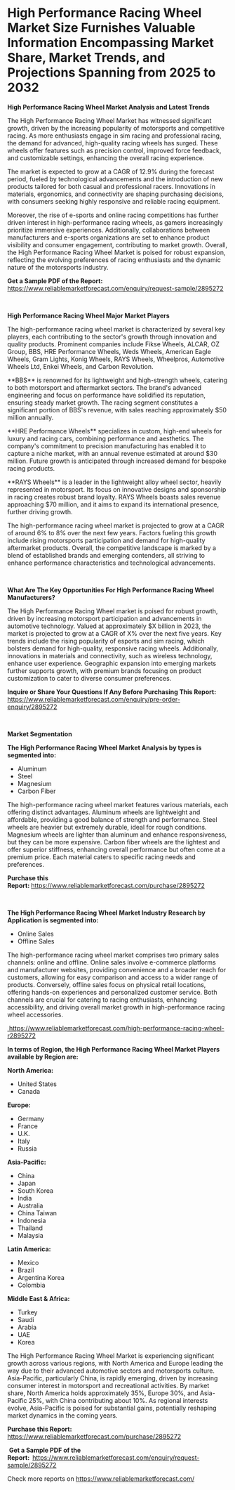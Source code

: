 <p><h1>High Performance Racing Wheel Market Size Furnishes Valuable Information Encompassing Market Share, Market Trends, and Projections Spanning from 2025 to 2032</h1></p><p><strong>High Performance Racing Wheel Market Analysis and Latest Trends</strong></p>
<p><p>The High Performance Racing Wheel Market has witnessed significant growth, driven by the increasing popularity of motorsports and competitive racing. As more enthusiasts engage in sim racing and professional racing, the demand for advanced, high-quality racing wheels has surged. These wheels offer features such as precision control, improved force feedback, and customizable settings, enhancing the overall racing experience.</p><p>The market is expected to grow at a CAGR of 12.9% during the forecast period, fueled by technological advancements and the introduction of new products tailored for both casual and professional racers. Innovations in materials, ergonomics, and connectivity are shaping purchasing decisions, with consumers seeking highly responsive and reliable racing equipment. </p><p>Moreover, the rise of e-sports and online racing competitions has further driven interest in high-performance racing wheels, as gamers increasingly prioritize immersive experiences. Additionally, collaborations between manufacturers and e-sports organizations are set to enhance product visibility and consumer engagement, contributing to market growth. Overall, the High Performance Racing Wheel Market is poised for robust expansion, reflecting the evolving preferences of racing enthusiasts and the dynamic nature of the motorsports industry.</p></p>
<p><strong>Get a Sample PDF of the Report:&nbsp;</strong> <a href="https://www.reliablemarketforecast.com/enquiry/request-sample/2895272?utm_campaign=3370&utm_medium=2&utm_source=Github&utm_content=ia&utm_term=15032025&utm_id=high-performance-racing-wheel">https://www.reliablemarketforecast.com/enquiry/request-sample/2895272</a></p>
<p>&nbsp;</p>
<p><strong>High Performance Racing Wheel Major Market Players</strong></p>
<p><p>The high-performance racing wheel market is characterized by several key players, each contributing to the sector's growth through innovation and quality products. Prominent companies include Fikse Wheels, ALCAR, OZ Group, BBS, HRE Performance Wheels, Weds Wheels, American Eagle Wheels, Gram Lights, Konig Wheels, RAYS Wheels, Wheelpros, Automotive Wheels Ltd, Enkei Wheels, and Carbon Revolution.</p><p>**BBS** is renowned for its lightweight and high-strength wheels, catering to both motorsport and aftermarket sectors. The brand's advanced engineering and focus on performance have solidified its reputation, ensuring steady market growth. The racing segment constitutes a significant portion of BBS's revenue, with sales reaching approximately $50 million annually.</p><p>**HRE Performance Wheels** specializes in custom, high-end wheels for luxury and racing cars, combining performance and aesthetics. The company's commitment to precision manufacturing has enabled it to capture a niche market, with an annual revenue estimated at around $30 million. Future growth is anticipated through increased demand for bespoke racing products.</p><p>**RAYS Wheels** is a leader in the lightweight alloy wheel sector, heavily represented in motorsport. Its focus on innovative designs and sponsorship in racing creates robust brand loyalty. RAYS Wheels boasts sales revenue approaching $70 million, and it aims to expand its international presence, further driving growth.</p><p>The high-performance racing wheel market is projected to grow at a CAGR of around 6% to 8% over the next few years. Factors fueling this growth include rising motorsports participation and demand for high-quality aftermarket products. Overall, the competitive landscape is marked by a blend of established brands and emerging contenders, all striving to enhance performance characteristics and technological advancements.</p></p>
<p>&nbsp;</p>
<p><strong>What Are The Key Opportunities For High Performance Racing Wheel Manufacturers?</strong></p>
<p><p>The High Performance Racing Wheel market is poised for robust growth, driven by increasing motorsport participation and advancements in automotive technology. Valued at approximately $X billion in 2023, the market is projected to grow at a CAGR of X% over the next five years. Key trends include the rising popularity of esports and sim racing, which bolsters demand for high-quality, responsive racing wheels. Additionally, innovations in materials and connectivity, such as wireless technology, enhance user experience. Geographic expansion into emerging markets further supports growth, with premium brands focusing on product customization to cater to diverse consumer preferences.</p></p>
<p><strong>Inquire or Share Your Questions If Any Before Purchasing This Report:</strong> <a href="https://www.reliablemarketforecast.com/enquiry/pre-order-enquiry/2895272?utm_campaign=3370&utm_medium=2&utm_source=Github&utm_content=ia&utm_term=15032025&utm_id=high-performance-racing-wheel">https://www.reliablemarketforecast.com/enquiry/pre-order-enquiry/2895272</a></p>
<p>&nbsp;</p>
<p><strong>Market Segmentation</strong></p>
<p><strong>The High Performance Racing Wheel Market Analysis by types is segmented into:</strong></p>
<p><ul><li>Aluminum</li><li>Steel</li><li>Magnesium</li><li>Carbon Fiber</li></ul></p>
<p><p>The high-performance racing wheel market features various materials, each offering distinct advantages. Aluminum wheels are lightweight and affordable, providing a good balance of strength and performance. Steel wheels are heavier but extremely durable, ideal for rough conditions. Magnesium wheels are lighter than aluminum and enhance responsiveness, but they can be more expensive. Carbon fiber wheels are the lightest and offer superior stiffness, enhancing overall performance but often come at a premium price. Each material caters to specific racing needs and preferences.</p></p>
<p><strong>Purchase this Report:&nbsp;</strong><a href="https://www.reliablemarketforecast.com/purchase/2895272?utm_campaign=3370&utm_medium=2&utm_source=Github&utm_content=ia&utm_term=15032025&utm_id=high-performance-racing-wheel">https://www.reliablemarketforecast.com/purchase/2895272</a></p>
<p>&nbsp;</p>
<p><strong>The High Performance Racing Wheel Market Industry Research by Application is segmented into:</strong></p>
<p><ul><li>Online Sales</li><li>Offline Sales</li></ul></p>
<p><p>The high-performance racing wheel market comprises two primary sales channels: online and offline. Online sales involve e-commerce platforms and manufacturer websites, providing convenience and a broader reach for customers, allowing for easy comparison and access to a wider range of products. Conversely, offline sales focus on physical retail locations, offering hands-on experiences and personalized customer service. Both channels are crucial for catering to racing enthusiasts, enhancing accessibility, and driving overall market growth in high-performance racing wheel accessories.</p></p>
<p><a href="https://www.reliablemarketforecast.com/high-performance-racing-wheel-r2895272?utm_campaign=3370&utm_medium=2&utm_source=Github&utm_content=ia&utm_term=15032025&utm_id=high-performance-racing-wheel">&nbsp;https://www.reliablemarketforecast.com/high-performance-racing-wheel-r2895272</a></p>
<p><strong>In terms of Region, the High Performance Racing Wheel Market Players available by Region are:</strong></p>
<p>
    <p> <strong> North America: </strong>
        <ul>
            <li>United States</li>
            <li>Canada</li>
        </ul>
        </p> 
    <p> <strong> Europe: </strong>
        <ul>
            <li>Germany</li>
            <li>France</li>
            <li>U.K.</li>
            <li>Italy</li>
            <li>Russia</li>
        </ul>
        </p> 
    <p> <strong> Asia-Pacific: </strong>
        <ul>
            <li>China</li>
            <li>Japan</li>
            <li>South Korea</li>
            <li>India</li>
            <li>Australia</li>
            <li>China Taiwan</li>
            <li>Indonesia</li>
            <li>Thailand</li>
            <li>Malaysia</li>
        </ul>
        </p> 
    <p> <strong> Latin America: </strong>
        <ul>
            <li>Mexico</li>
            <li>Brazil</li>
            <li>Argentina Korea</li>
            <li>Colombia</li>
        </ul>
        </p> 
    <p> <strong> Middle East & Africa: </strong>
        <ul>
            <li>Turkey</li>
            <li>Saudi</li>
            <li>Arabia</li>
            <li>UAE</li>
            <li>Korea</li>
        </ul>
    </p>
    </p>
<p><p>The High Performance Racing Wheel Market is experiencing significant growth across various regions, with North America and Europe leading the way due to their advanced automotive sectors and motorsports culture. Asia-Pacific, particularly China, is rapidly emerging, driven by increasing consumer interest in motorsport and recreational activities. By market share, North America holds approximately 35%, Europe 30%, and Asia-Pacific 25%, with China contributing about 10%. As regional interests evolve, Asia-Pacific is poised for substantial gains, potentially reshaping market dynamics in the coming years.</p></p>
<p><strong>Purchase this Report: </strong><a href="https://www.reliablemarketforecast.com/purchase/2895272?utm_campaign=3370&utm_medium=2&utm_source=Github&utm_content=ia&utm_term=15032025&utm_id=high-performance-racing-wheel">https://www.reliablemarketforecast.com/purchase/2895272</a></p>
<p>&nbsp;<strong>Get a Sample PDF of the Report:&nbsp;&nbsp;</strong><a href="https://www.reliablemarketforecast.com/enquiry/request-sample/2895272?utm_campaign=3370&utm_medium=2&utm_source=Github&utm_content=ia&utm_term=15032025&utm_id=high-performance-racing-wheel">https://www.reliablemarketforecast.com/enquiry/request-sample/2895272</a></p>
<p><strong></strong></p>
<p>Check more reports on <a href="https://www.reliablemarketforecast.com/?utm_campaign=3370&utm_medium=2&utm_source=Github&utm_content=ia&utm_term=15032025&utm_id=high-performance-racing-wheel">https://www.reliablemarketforecast.com/</a></p>